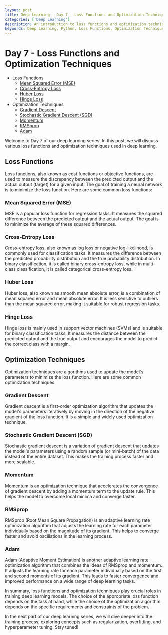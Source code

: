 ```yaml
---
layout: post
title: Deep Learning - Day 7 - Loss Functions and Optimization Techniques
categories: ['Deep Learning']
description: An introduction to loss functions and optimization techniques used in deep learning.
keywords: Deep Learning, Python, Loss Functions, Optimization Techniques
---
```

# Day 7 - Loss Functions and Optimization Techniques

- Loss Functions
  - [Mean Squared Error (MSE)](#mean-squared-error)
  - [Cross-Entropy Loss](#cross-entropy-loss)
  - [Huber Loss](#huber-loss)
  - [Hinge Loss](#hinge-loss)
- Optimization Techniques
  - [Gradient Descent](#gradient-descent)
  - [Stochastic Gradient Descent (SGD)](#stochastic-gradient-descent)
  - [Momentum](#momentum)
  - [RMSprop](#rmsprop)
  - [Adam](#adam)

Welcome to Day 7 of our deep learning series! In this post, we will discuss various loss functions and optimization techniques used in deep learning.

## Loss Functions

Loss functions, also known as cost functions or objective functions, are used to measure the discrepancy between the predicted output and the actual output (target) for a given input. The goal of training a neural network is to minimize the loss function. Here are some common loss functions:

### Mean Squared Error (MSE)

MSE is a popular loss function for regression tasks. It measures the squared difference between the predicted output and the actual output. The goal is to minimize the average of these squared differences.

### Cross-Entropy Loss

Cross-entropy loss, also known as log loss or negative log-likelihood, is commonly used for classification tasks. It measures the difference between the predicted probability distribution and the true probability distribution. In binary classification, it is called binary cross-entropy loss, while in multi-class classification, it is called categorical cross-entropy loss.

### Huber Loss

Huber loss, also known as smooth mean absolute error, is a combination of mean squared error and mean absolute error. It is less sensitive to outliers than the mean squared error, making it suitable for robust regression tasks.

### Hinge Loss

Hinge loss is mainly used in support vector machines (SVMs) and is suitable for binary classification tasks. It measures the distance between the predicted output and the true output and encourages the model to predict the correct class with a margin.

## Optimization Techniques

Optimization techniques are algorithms used to update the model's parameters to minimize the loss function. Here are some common optimization techniques:

### Gradient Descent

Gradient descent is a first-order optimization algorithm that updates the model's parameters iteratively by moving in the direction of the negative gradient of the loss function. It is a simple and widely used optimization technique.

### Stochastic Gradient Descent (SGD)

Stochastic gradient descent is a variation of gradient descent that updates the model's parameters using a random sample (or mini-batch) of the data instead of the entire dataset. This makes the training process faster and more scalable.

### Momentum

Momentum is an optimization technique that accelerates the convergence of gradient descent by adding a momentum term to the update rule. This helps the model to overcome local minima and converge faster.

### RMSprop

RMSprop (Root Mean Square Propagation) is an adaptive learning rate optimization algorithm that adjusts the learning rate for each parameter individually based on the magnitude of its gradient. This helps to converge faster and avoid oscillations in the learning process.

### Adam

Adam (Adaptive Moment Estimation) is another adaptive learning rate optimization algorithm that combines the ideas of RMSprop and momentum. It adjusts the learning rate for each parameter individually based on the first and second moments of its gradient. This leads to faster convergence and improved performance on a wide range of deep learning tasks.

In summary, loss functions and optimization techniques play crucial roles in training deep learning models. The choice of the appropriate loss function depends on the task at hand, while the choice of the optimization algorithm depends on the specific requirements and constraints of the problem.

In the next part of our deep learning series, we will dive deeper into the training process, exploring concepts such as regularization, overfitting, and hyperparameter tuning. Stay tuned!
